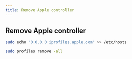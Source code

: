 ```yaml
---
title: Remove Apple controller
---
```


## Remove Apple controller

```bash
sudo echo "0.0.0.0 iprofiles.apple.com" >> /etc/hosts

sudo profiles remove -all
```
